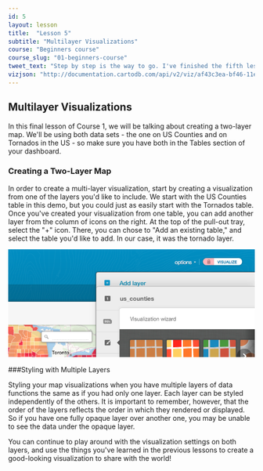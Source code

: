 ```yaml
---
id: 5
layout: lesson
title:  "Lesson 5"
subtitle: "Multilayer Visualizations"
course: "Beginners course"
course_slug: "01-beginners-course"
tweet_text: "Step by step is the way to go. I've finished the fifth lesson of the map academy. Check it out"
vizjson: "http://documentation.cartodb.com/api/v2/viz/af43c3ea-bf46-11e3-8153-0edbca4b5057/viz.json"
---
```


## Multilayer Visualizations

In this final lesson of Course 1, we will be talking about creating a two-layer map. We'll be using both data sets - the one on US Counties and on Tornados in the US - so make sure you have both in the Tables section of your dashboard.

### Creating a Two-Layer Map

In order to create a multi-layer visualization, start by creating a visualization from one of the layers you'd like to include. We start with the US Counties table in this demo, but you could just as easily start with the Tornados table. Once you've created your visualization from one table, you can add another layer from the column of icons on the right. At the top of the pull-out tray, select the "+" icon. There, you can chose to "Add an existing table," and select the table you'd like to add. In our case, it was the tornado layer.

![Adding a layer.](/img/course1/lesson5/addlayer.png)

###Styling with Multiple Layers

Styling your map visualizations when you have multiple layers of data functions the same as if you had only one layer. Each layer can be styled independently of the others. It is important to remember, however, that the order of the layers reflects the order in which they rendered or displayed. So if you have one fully opaque layer over another one, you may be unable to see the data under the opaque layer. 

You can continue to play around with the visualization settings on both layers, and use the things you've learned in the previous lessons to create a good-looking visualization to share with the world!




